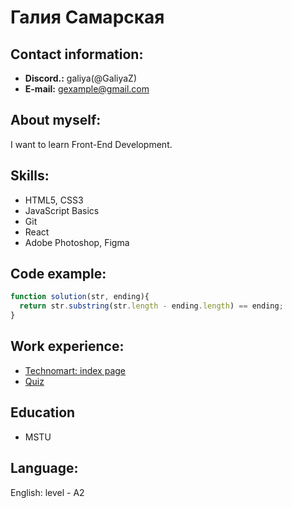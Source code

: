 # Галия Самарская
## Contact information:
* **Discord.:** galiya(@GaliyaZ)
* **E-mail:** gexample@gmail.com

## About myself:
I want to learn Front-End Development.

## Skills:
* HTML5, CSS3
* JavaScript Basics
* Git
* React
* Adobe Photoshop, Figma

## Code example:
```javascript
function solution(str, ending){
  return str.substring(str.length - ending.length) == ending;
}
```
## Work experience:
* [Technomart: index page](https://galiyaz.github.io/624157-technomart-25/index.html)
* [Quiz](https://galiyaz.github.io/js_tasks/quiz/)

## Education
* MSTU

## Language:
English: level - A2